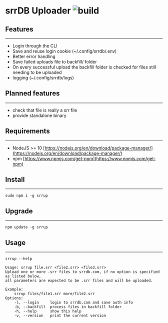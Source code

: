 # srrDB Uploader ![build](https://github.com/peps1/srrup/workflows/build/badge.svg)

## Features
---

* Login through the CLI
* Save and reuse login cookie (~/.config/srrdb/.env)
* Better error handling
* Save failed uploads file to backfill/ folder
* On every successful upload the backfill folder is checked for files still needing to be uploaded
* logging (~/.config/srrdb/logs)

## Planned features
---
* check that file is really a srr file
* provide standalone binary

## Requirements
---
* NodeJS >= 10 [https://nodejs.org/en/download/package-manager/](https://nodejs.org/en/download/package-manager/)
* npm [https://www.npmjs.com/get-npm](https://www.npmjs.com/get-npm)

## Install
---
`sudo npm i -g srrup`

## Upgrade
---
`npm update -g srrup`

## Usage
---
`srrup --help`

```
Usage: srrup file.srr <file2.srr> <file3.srr>
Upload one or more .srr files to srrdb.com, if no option is specified as listed below,
all parameters are expected to be .srr files and will be uploaded.

Example:
    srrup files/file1.srr more/file2.srr
Options:
    -l, --login     login to srrdb.com and save auth info
    -b, --backfill  process files in backfill folder
    -h, --help      show this help
    -v, --version   print the current version
```